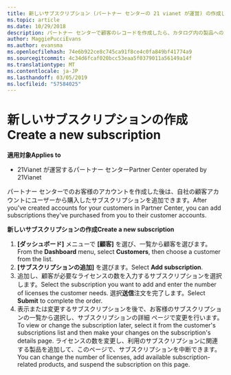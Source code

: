 ```yaml
---
title: 新しいサブスクリプション (パートナー センターの 21 vianet が運営) の作成します。
ms.topic: article
ms.date: 10/29/2018
description: パートナー センターで顧客のレコードを作成したら、カタログ内の製品へのサブスクリプションを販売できます。
author: MaggiePucciEvans
ms.author: evansma
ms.openlocfilehash: 74e6b922ce8c745ca91f8ce4c0fa849bf41774a9
ms.sourcegitcommit: 4c34d6fcaf020bcc53eaa5f0379011a56149a14f
ms.translationtype: MT
ms.contentlocale: ja-JP
ms.lasthandoff: 03/05/2019
ms.locfileid: "57584025"
---
```

# <a name="create-a-new-subscription"></a><span data-ttu-id="39866-103">新しいサブスクリプションの作成</span><span class="sxs-lookup"><span data-stu-id="39866-103">Create a new subscription</span></span>

<span data-ttu-id="39866-104">**適用対象**</span><span class="sxs-lookup"><span data-stu-id="39866-104">**Applies to**</span></span>

-   <span data-ttu-id="39866-105">21Vianet が運営するパートナー センター</span><span class="sxs-lookup"><span data-stu-id="39866-105">Partner Center operated by 21Vianet</span></span>


<span data-ttu-id="39866-106">パートナー センターでのお客様のアカウントを作成した後は、自社の顧客アカウントにユーザーから購入したサブスクリプションを追加できます。</span><span class="sxs-lookup"><span data-stu-id="39866-106">After you've created accounts for your customers in Partner Center, you can add subscriptions they've purchased from you to their customer accounts.</span></span>

<span data-ttu-id="39866-107">**新しいサブスクリプションの作成**</span><span class="sxs-lookup"><span data-stu-id="39866-107">**Create a new subscription**</span></span>

1.  <span data-ttu-id="39866-108">**[ダッシュボード]** メニューで **[顧客]** を選び、一覧から顧客を選びます。</span><span class="sxs-lookup"><span data-stu-id="39866-108">From the **Dashboard** menu, select **Customers**, then choose a customer from the list.</span></span>
2.  <span data-ttu-id="39866-109">**[サブスクリプションの追加]** を選びます。</span><span class="sxs-lookup"><span data-stu-id="39866-109">Select **Add subscription**.</span></span>
3.  <span data-ttu-id="39866-110">追加し、顧客が必要なライセンスの数を入力するサブスクリプションを選択します。</span><span class="sxs-lookup"><span data-stu-id="39866-110">Select the subscription you want to add and enter the number of licenses the customer needs.</span></span> <span data-ttu-id="39866-111">選択**送信**注文を完了します。</span><span class="sxs-lookup"><span data-stu-id="39866-111">Select **Submit** to complete the order.</span></span>
4.  <span data-ttu-id="39866-112">表示または変更するサブスクリプションを後で、お客様のサブスクリプションの一覧から選択し、サブスクリプションの詳細 ページで変更を行います。</span><span class="sxs-lookup"><span data-stu-id="39866-112">To view or change the subscription later, select it from the customer's subscriptions list and then make your changes on the subscription's details page.</span></span> <span data-ttu-id="39866-113">ライセンスの数を変更し、利用のサブスクリプションに関連する製品を追加して、このページで、サブスクリプションを中断できます。</span><span class="sxs-lookup"><span data-stu-id="39866-113">You can change the number of licenses, add available subscription-related products, and suspend the subscription on this page.</span></span>   

